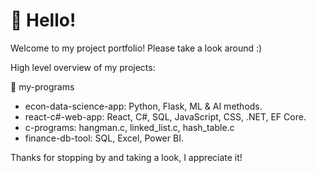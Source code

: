 # 👋 Hello!

Welcome to my project portfolio! 
Please take a look around :)

High level overview of my projects:

📂 my-programs
* econ-data-science-app: Python, Flask, ML & AI methods.
* react-c#-web-app: React, C#, SQL, JavaScript, CSS, .NET, EF Core.
* c-programs: hangman.c, linked_list.c, hash_table.c
* finance-db-tool: SQL, Excel, Power BI.

Thanks for stopping by and taking a look, I appreciate it!
